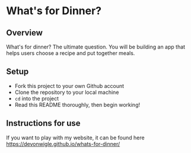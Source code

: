 # What's for Dinner?

## Overview

What's for dinner? The ultimate question. You will be building an app that helps users choose a recipe and put together meals.

## Setup

- Fork this project to your own Github account
- Clone the repository to your local machine
- `cd` into the project
- Read this README thoroughly, then begin working!

## Instructions for use

If you want to play with my website, it can be found here <https://devonwigle.github.io/whats-for-dinner/>

